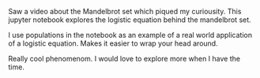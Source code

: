 Saw a video about the Mandelbrot set which piqued my curiousity.  This jupyter notebook explores the logistic equation behind the mandelbrot set.  

I use populations in the notebook as an example of a real world application of a logistic equation.  Makes it easier to wrap your head around.

Really cool phenomenom.  I would love to explore more when I have the time.

